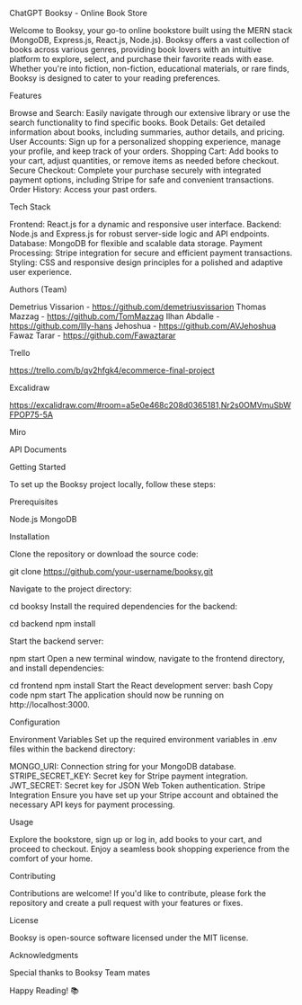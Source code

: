 
ChatGPT
Booksy - Online Book Store

Welcome to Booksy, your go-to online bookstore built using the MERN stack (MongoDB, Express.js, React.js, Node.js). Booksy offers a vast collection of books across various genres, providing book lovers with an intuitive platform to explore, select, and purchase their favorite reads with ease. Whether you're into fiction, non-fiction, educational materials, or rare finds, Booksy is designed to cater to your reading preferences.

Features

Browse and Search: Easily navigate through our extensive library or use the search functionality to find specific books.
Book Details: Get detailed information about books, including summaries, author details, and pricing.
User Accounts: Sign up for a personalized shopping experience, manage your profile, and keep track of your orders.
Shopping Cart: Add books to your cart, adjust quantities, or remove items as needed before checkout.
Secure Checkout: Complete your purchase securely with integrated payment options, including Stripe for safe and convenient transactions.
Order History: Access your past orders.

Tech Stack

Frontend: React.js for a dynamic and responsive user interface.
Backend: Node.js and Express.js for robust server-side logic and API endpoints.
Database: MongoDB for flexible and scalable data storage.
Payment Processing: Stripe integration for secure and efficient payment transactions.
Styling: CSS and responsive design principles for a polished and adaptive user experience.


Authors (Team)

Demetrius Vissarion - https://github.com/demetriusvissarion
Thomas Mazzag - https://github.com/TomMazzag
Ilhan Abdalle - https://github.com/Illy-hans
Jehoshua - https://github.com/AVJehoshua
Fawaz Tarar - https://github.com/Fawaztarar



Trello

https://trello.com/b/qv2hfgk4/ecommerce-final-project

Excalidraw

https://excalidraw.com/#room=a5e0e468c208d0365181,Nr2s0OMVmuSbWFPOP75-5A

Miro



API Documents


Getting Started

To set up the Booksy project locally, follow these steps:

Prerequisites

Node.js
MongoDB


Installation

Clone the repository or download the source code:

git clone https://github.com/your-username/booksy.git

Navigate to the project directory:

cd booksy
Install the required dependencies for the backend:

cd backend
npm install

Start the backend server:

npm start
Open a new terminal window, navigate to the frontend directory, and install dependencies:

cd frontend
npm install
Start the React development server:
bash
Copy code
npm start
The application should now be running on http://localhost:3000.

Configuration

Environment Variables
Set up the required environment variables in .env files within the backend directory:

MONGO_URI: Connection string for your MongoDB database.
STRIPE_SECRET_KEY: Secret key for Stripe payment integration.
JWT_SECRET: Secret key for JSON Web Token authentication.
Stripe Integration
Ensure you have set up your Stripe account and obtained the necessary API keys for payment processing.

Usage

Explore the bookstore, sign up or log in, add books to your cart, and proceed to checkout. Enjoy a seamless book shopping experience from the comfort of your home.

Contributing

Contributions are welcome! If you'd like to contribute, please fork the repository and create a pull request with your features or fixes.

License

Booksy is open-source software licensed under the MIT license.

Acknowledgments

Special thanks to Booksy Team mates 

Happy Reading! 📚